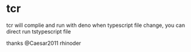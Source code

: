 # tcr
tcr will complie and run with deno when typescript file change, you can direct run tstypescript file

thanks @Caesar2011 rhinoder
